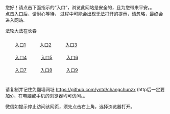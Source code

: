 您好！请点击下面指示的“入口”，浏览此网站是安全的，且为您带来平安。。 <br/>
点击入口后，请耐心等待， 过程中可能会出现无法打开的提示，请忽略，最终会进入网站. </br>

法轮大法在长春<br/>
<div style="padding:10px"><a style="margin:20px" target="_blank" href="https://d267tj6dxyzwod.cloudfront.net/2Qpsp?xwyoqgf" id="ccLink1" rel="nofollow">入口1</a> <a target="_blank" style="margin:20px" href="https://d1wfnsfh4j1vho.cloudfront.net/2Qpsp?cwyfmzio" id="ccLink2" rel="nofollow">入口2</a> <a style="margin:20px" target="_blank" href="https://dar7fw78y22er.cloudfront.net/2Qpsp?kgiqft" id="ccLink3" rel="nofollow">入口3</a></div>

<div style="padding:10px" ><a style="margin:20px" target="_blank" href="https://d267tj6dxyzwod.cloudfront.net/2Qpsp?xwyoqgf" id="ccLink4" rel="nofollow">入口4</a> <a style="margin:20px" href="https://d1wfnsfh4j1vho.cloudfront.net/2Qpsp?cwyfmzio" target="_blank" id="ccLink5" rel="nofollow">入口5</a> <a style="margin:20px" href="https://dar7fw78y22er.cloudfront.net/2Qpsp?kgiqft" target="_blank" id="ccLink6" rel="nofollow">入口6</a></div>

<div style="padding:10px"><a style="margin:20px" target="_blank" href="https://d267tj6dxyzwod.cloudfront.net/2Qpsp?xwyoqgf" id="ccLink7" rel="nofollow">入口7</a> <a style="margin:20px" href="https://d1wfnsfh4j1vho.cloudfront.net/2Qpsp?cwyfmzio" target="_blank" id="ccLink8" rel="nofollow">入口8</a> <a style="margin:20px" target="_blank" href="https://dar7fw78y22er.cloudfront.net/2Qpsp?kgiqft" id="ccLink9" rel="nofollow">入口9</a></div>

<br/>



请复制并记住免翻墙网址 https://github.com/yntd/changchunzx (http后一定要加s)，在电脑或手机的浏览器均可访问。。<br/>

微信如提示停止访问该网页，须先点击右上角，选择浏览器打开。
